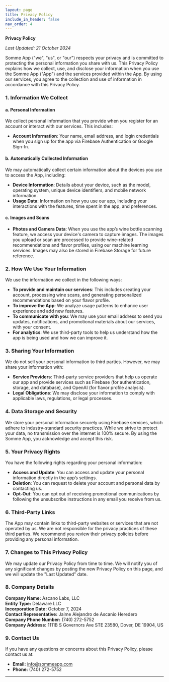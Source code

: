 ```yaml
---
layout: page
title: Privacy Policy
include_in_header: false
nav_order: 4
---
```


**Privacy Policy**

_Last Updated: 21 October 2024_

Somme App ("we", "us", or "our") respects your privacy and is committed to protecting the personal information you share with us. This Privacy Policy explains how we collect, use, and disclose your information when you use the Somme App ("App") and the services provided within the App. By using our services, you agree to the collection and use of information in accordance with this Privacy Policy.

### 1. Information We Collect

#### a. **Personal Information**
We collect personal information that you provide when you register for an account or interact with our services. This includes:
- **Account Information**: Your name, email address, and login credentials when you sign up for the app via Firebase Authentication or Google Sign-In.
  
#### b. **Automatically Collected Information**
We may automatically collect certain information about the devices you use to access the App, including:
- **Device Information**: Details about your device, such as the model, operating system, unique device identifiers, and mobile network information.
- **Usage Data**: Information on how you use our app, including your interactions with the features, time spent in the app, and preferences.

#### c. **Images and Scans**
- **Photos and Camera Data**: When you use the app’s wine bottle scanning feature, we access your device's camera to capture images. The images you upload or scan are processed to provide wine-related recommendations and flavor profiles, using our machine learning services. Images may also be stored in Firebase Storage for future reference.
  
### 2. How We Use Your Information

We use the information we collect in the following ways:
- **To provide and maintain our services**: This includes creating your account, processing wine scans, and generating personalized recommendations based on your flavor profile.
- **To improve the App**: We analyze usage patterns to enhance user experience and add new features.
- **To communicate with you**: We may use your email address to send you updates, notifications, and promotional materials about our services, with your consent.
- **For analytics**: We use third-party tools to help us understand how the app is being used and how we can improve it.

### 3. Sharing Your Information

We do not sell your personal information to third parties. However, we may share your information with:
- **Service Providers**: Third-party service providers that help us operate our app and provide services such as Firebase (for authentication, storage, and database), and OpenAI (for flavor profile analysis).
- **Legal Obligations**: We may disclose your information to comply with applicable laws, regulations, or legal processes.

### 4. Data Storage and Security

We store your personal information securely using Firebase services, which adhere to industry-standard security practices. While we strive to protect your data, no transmission over the internet is 100% secure. By using the Somme App, you acknowledge and accept this risk.

### 5. Your Privacy Rights

You have the following rights regarding your personal information:
- **Access and Update**: You can access and update your personal information directly in the app’s settings.
- **Deletion**: You can request to delete your account and personal data by contacting us.
- **Opt-Out**: You can opt out of receiving promotional communications by following the unsubscribe instructions in any email you receive from us.

### 6. Third-Party Links

The App may contain links to third-party websites or services that are not operated by us. We are not responsible for the privacy practices of these third parties. We recommend you review their privacy policies before providing any personal information.

### 7. Changes to This Privacy Policy

We may update our Privacy Policy from time to time. We will notify you of any significant changes by posting the new Privacy Policy on this page, and we will update the "Last Updated" date.

### 8. Company Details

**Company Name:** Ascano Labs, LLC  
**Entity Type:** Delaware LLC   
**Incorporation Date:** October 7, 2024  
**Contact Representative:** Jaime Alejandro de Ascanio Heredero  
**Company Phone Number:** (740) 272-5752  
**Company Address:** 1111B S Governors Ave STE 23580, Dover, DE 19904, US  

### 9. Contact Us

If you have any questions or concerns about this Privacy Policy, please contact us at:
- **Email:** info@sommeapp.com  
- **Phone:** (740) 272-5752

---
